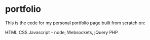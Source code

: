 # portfolio

This is the code for my personal portfolio page built from scratch on:

HTML
CSS
Javascript - node, Websockets, jQuery
PHP
